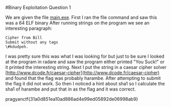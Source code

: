 #Binary Exploitation Question 1

We are given the file [main.exe](main.exe).
First I ran the file command and saw this was a 64 ELF binary
After running strings on the program we see an interesting paragraph:
```
Cipher from Bill 
Submit without any tags
\#kdudpeh. 
```
I was pretty sure this was what I was looking for but just to be sure I looked at the program in radare and saw the program either printed "You Suck!" or it printed the interesting string.
Next I put the string in a caesar cipher solver [http://www.dcode.fr/caesar-cipher](http://www.dcode.fr/caesar-cipher) and found that the flag was probably harambe.
After attempting to submit the flag it did not work. So then I noticed a hint about sha1 so I calculate the sha1 of harambe and put that in as the flag and it was correct.

pragyanctf{31a0d851ea10ad886ad4e99ed05892de06998ab9}
